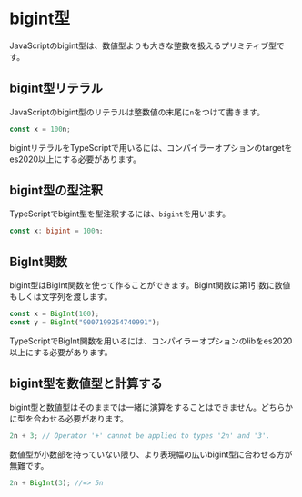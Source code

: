 # bigint型

JavaScriptのbigint型は、数値型よりも大きな整数を扱えるプリミティブ型です。

## bigint型リテラル

JavaScriptのbigint型のリテラルは整数値の末尾に`n`をつけて書きます。

```javascript
const x = 100n;
```

bigintリテラルをTypeScriptで用いるには、コンパイラーオプションのtargetをes2020以上にする必要があります。

## bigint型の型注釈

TypeScriptでbigint型を型注釈するには、`bigint`を用います。

```typescript
const x: bigint = 100n;
```

## BigInt関数

bigint型はBigInt関数を使って作ることができます。BigInt関数は第1引数に数値もしくは文字列を渡します。

```javascript
const x = BigInt(100);
const y = BigInt("9007199254740991");
```

TypeScriptでBigInt関数を用いるには、コンパイラーオプションのlibをes2020以上にする必要があります。

## bigint型を数値型と計算する

bigint型と数値型はそのままでは一緒に演算をすることはできません。どちらかに型を合わせる必要があります。

```typescript
2n + 3; // Operator '+' cannot be applied to types '2n' and '3'.
```

数値型が小数部を持っていない限り、より表現幅の広いbigint型に合わせる方が無難です。

```typescript
2n + BigInt(3); //=> 5n
```

